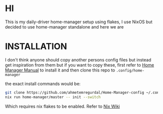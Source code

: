 # HI
This is my daily-driver home-manager setup using flakes, I use NixOS but
decided to use home-manager standalone and here we are

# INSTALLATION
I don't think anyone should copy another persons config files but instead get
inspiration from them but if you want to copy these, first refer to
[Home Manager Manual](https://nix-community.github.io/home-manager/index.html)
to install it and then clone this repo to ```.config/home-manager```

the exact install commands would be: 
```bash
git clone https://github.com/ahmetemregurdal/Home-Manager-config ~/.config/home-manager
nix run home-manager/master -- init --switch
```
Which requires nix flakes to be enabled. Refer to
[Nix Wiki](https://nixos.wiki/wiki/Flakes)
